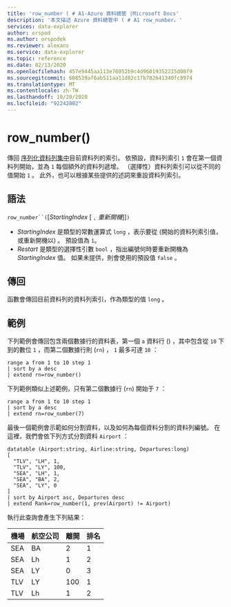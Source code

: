 ```yaml
---
title: 'row_number ( # A1-Azure 資料總管 |Microsoft Docs'
description: '本文描述 Azure 資料總管中 ( # A1 row_number。'
services: data-explorer
author: orspod
ms.author: orspodek
ms.reviewer: alexans
ms.service: data-explorer
ms.topic: reference
ms.date: 02/13/2020
ms.openlocfilehash: 457e9445aa113e76052b9c4d96019352215d08f9
ms.sourcegitcommit: 608539af6ab511aa11d82c17b782641340fc8974
ms.translationtype: MT
ms.contentlocale: zh-TW
ms.lasthandoff: 10/20/2020
ms.locfileid: "92242802"
---
```

# <a name="row_number"></a>row_number()

傳回 [序列化資料列集中](./windowsfunctions.md#serialized-row-set)目前資料列的索引。
依預設，資料列索引 `1` 會在第一個資料列開始，並為 `1` 每個額外的資料列遞增。
（選擇性）資料列索引可以從不同的值開始 `1` 。
此外，也可以根據某些提供的述詞來重設資料列索引。

## <a name="syntax"></a>語法

`row_number``(`[*StartingIndex* [ `,` *重新開機*]]`)`

* *StartingIndex* 是類型的常數運算式 `long` ，表示要從 (開始的資料列索引值，或重新開機以) 。 預設值為 `1`。
* *Restart* 是類型的選擇性引數 `bool` ，指出編號何時要重新開機為 *StartingIndex* 值。 如果未提供，則會使用的預設值 `false` 。

## <a name="returns"></a>傳回

函數會傳回目前資料列的資料列索引，作為類型的值 `long` 。

## <a name="examples"></a>範例

下列範例會傳回包含兩個數據行的資料表，第一個 `a` 資料行 () ，其中包含從 `10` 下到的數位 `1` ，而第二個數據行則 (`rn`) ， `1` 最多可達 `10` ：

```kusto
range a from 1 to 10 step 1
| sort by a desc
| extend rn=row_number()
```

下列範例類似上述範例，只有第二個數據行 (`rn`) 開始于 `7` ：

```kusto
range a from 1 to 10 step 1
| sort by a desc
| extend rn=row_number(7)
```

最後一個範例會示範如何分割資料，以及如何為每個資料分割的資料列編號。 在這裡，我們會依下列方式分割資料 `Airport` ：

```kusto
datatable (Airport:string, Airline:string, Departures:long)
[
  "TLV", "LH", 1,
  "TLV", "LY", 100,
  "SEA", "LH", 1,
  "SEA", "BA", 2,
  "SEA", "LY", 0
]
| sort by Airport asc, Departures desc
| extend Rank=row_number(1, prev(Airport) != Airport)
```

執行此查詢會產生下列結果：

機場  | 航空公司  | 離開  | 排名
---------|----------|-------------|------
SEA      | BA       | 2           | 1
SEA      | Lh       | 1           | 2
SEA      | LY       | 0           | 3
TLV      | LY       | 100         | 1
TLV      | Lh       | 1           | 2